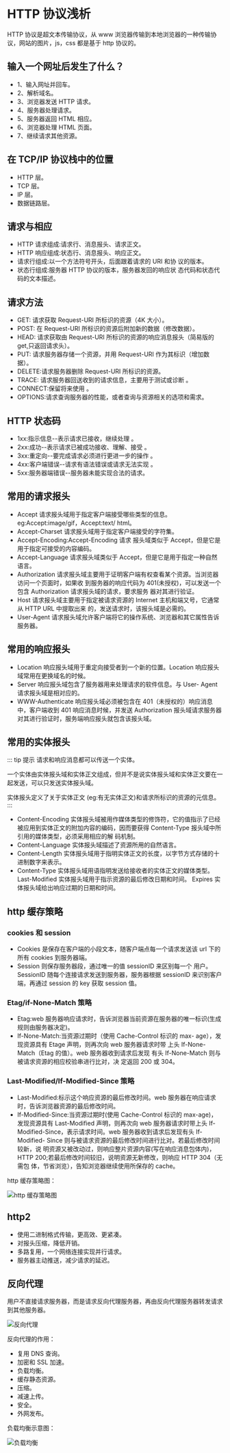# HTTP 协议浅析

HTTP 协议是超文本传输协议，从 www 浏览器传输到本地浏览器的一种传输协议，网站的图片，js，css 都是基于 http 协议的。

## 输入一个网址后发生了什么？

- 1、输入网址并回车。
- 2、解析域名。
- 3、浏览器发送 HTTP 请求。
- 4、服务器处理请求。
- 5、服务器返回 HTML 相应。
- 6、浏览器处理 HTML 页面。
- 7、继续请求其他资源。

## 在 TCP/IP 协议栈中的位置

- HTTP 层。
- TCP 层。
- IP 层。
- 数据链路层。

## 请求与相应

- HTTP 请求组成:请求行、消息报头、请求正文。
- HTTP 响应组成:状态行、消息报头、响应正文。
- 请求行组成:以一个方法符号开头，后面跟着请求的 URI 和协 议的版本。
- 状态行组成:服务器 HTTP 协议的版本，服务器发回的响应状 态代码和状态代码的文本描述。

## 请求方法

- GET: 请求获取 Request-URI 所标识的资源（4K 大小）。
- POST: 在 Request-URI 所标识的资源后附加新的数据（修改数据）。
- HEAD: 请求获取由 Request-URI 所标识的资源的响应消息报头（简易版的 get,只返回请求头）。
- PUT: 请求服务器存储一个资源，并用 Request-URI 作为其标识（增加数据）。
- DELETE:请求服务器删除 Request-URI 所标识的资源。
- TRACE: 请求服务器回送收到的请求信息，主要用于测试或诊断 。
- CONNECT:保留将来使用 。
- OPTIONS:请求查询服务器的性能，或者查询与资源相关的选项和需求。

## HTTP 状态码

- 1xx:指示信息--表示请求已接收，继续处理 。
- 2xx:成功--表示请求已被成功接收、理解、接受 。
- 3xx:重定向--要完成请求必须进行更进一步的操作 。
- 4xx:客户端错误--请求有语法错误或请求无法实现 。
- 5xx:服务器端错误--服务器未能实现合法的请求。

## 常用的请求报头

- Accept 请求报头域用于指定客户端接受哪些类型的信息。eg:Accept:image/gif，Accept:text/ html。
- Accept-Charset 请求报头域用于指定客户端接受的字符集。
- Accept-Encoding:Accept-Encoding 请求 报头域类似于 Accept，但是它是用于指定可接受的内容编码。
- Accept-Language 请求报头域类似于 Accept，但是它是用于指定一种自然语言。
- Authorization 请求报头域主要用于证明客户端有权查看某个资源。当浏览器访问一个页面时，如果收 到服务器的响应代码为 401(未授权)，可以发送一个包含 Authorization 请求报头域的请求，要求服务 器对其进行验证。
- Host 请求报头域主要用于指定被请求资源的 Internet 主机和端又号，它通常从 HTTP URL 中提取出来 的，发送请求时，该报头域是必需的。
- User-Agent 请求报头域允许客户端将它的操作系统、浏览器和其它属性告诉服务器。

## 常用的响应报头

- Location 响应报头域用于重定向接受者到一个新的位置。Location 响应报头域常用在更换域名的时候。
- Server 响应报头域包含了服务器用来处理请求的软件信息。与 User- Agent 请求报头域是相对应的。
- WWW-Authenticate 响应报头域必须被包含在 401（未授权的）响应消息中，客户端收到 401 响应消息时候，并发送 Authorization 报头域请求服务器对其进行验证时，服务端响应报头就包含该报头域。

## 常用的实体报头

::: tip 提示
请求和响应消息都可以传送一个实体。

一个实体由实体报头域和实体正文组成，但并不是说实体报头域和实体正文要在一起发送，可以只发送实体报头域。

实体报头定义了关于实体正文 (eg:有无实体正文)和请求所标识的资源的元信息。
:::

- Content-Encoding 实体报头域被用作媒体类型的修饰符，它的值指示了已经被应用到实体正文的附加内容的编码，因而要获得 Content-Type 报头域中所引用的媒体类型，必须采用相应的解 码机制。
- Content-Language 实体报头域描述了资源所用的自然语言。
- Content-Length 实体报头域用于指明实体正文的长度，以字节方式存储的十进制数字来表示。
- Content-Type 实体报头域用语指明发送给接收者的实体正文的媒体类型。 Last-Modified 实体报头域用于指示资源的最后修改日期和时间。 Expires 实体报头域给出响应过期的日期和时间。

## http 缓存策略

### cookies 和 session

- Cookies 是保存在客户端的小段文本，随客户端点每一个请求发送该 url 下的所有 cookies 到服务器端。
- Session 则保存服务器段，通过唯一的值 sessionID 来区别每一个 用户。SessionID 随每个连接请求发送到服务器，服务器根据 sessionID 来识别客户端，再通过 session 的 key 获取 session 值。

### Etag/if-None-Match 策略

- Etag:web 服务器响应请求时，告诉浏览器当前资源在服务器的唯一标识(生成规则由服务器决定)。
- If-None-Match:当资源过期时（使用 Cache-Control 标识的 max- age），发现资源具有 Etage 声明，则再次向 web 服务器请求时带 上头 If-None-Match（Etag 的值）。web 服务器收到请求后发现 有头 If-None-Match 则与被请求资源的相应校验串进行比对，决 定返回 200 或 304。

### Last-Modified/If-Modified-Since 策略

- Last-Modified:标示这个响应资源的最后修改时间。web 服务器在响应请求时，告诉浏览器资源的最后修改时间。
- If-Modified-Since:当资源过期时(使用 Cache-Control 标识的 max-age)，发现资源具有 Last-Modified 声明，则再次向 web 服务器请求时带上头 If-Modified-Since，表示请求时间。web 服务器收到请求后发现有头 If-Modified- Since 则与被请求资源的最后修改时间进行比对。若最后修改时间较新，说 明资源又被改动过，则响应整片资源内容(写在响应消息包体内)，HTTP 200;若最后修改时间较旧，说明资源无新修改，则响应 HTTP 304（无需包 体，节省浏览），告知浏览器继续使用所保存的 cache。

http 缓存策略图：

![http 缓存策略图](/blog/browser-caching.jpg)

## http2

- 使用二进制格式传输，更高效、更紧凑。
- 对报头压缩，降低开销。
- 多路复用，一个网络连接实现并行请求。
- 服务器主动推送，减少请求的延迟。

## 反向代理

用户不直接请求服务器，而是请求反向代理服务器，再由反向代理服务器转发请求到其他服务器。

![反向代理](/blog/http-reverseProxy.png)

反向代理的作用：

- 复用 DNS 查询。
- 加密和 SSL 加速。
- 负载均衡。
- 缓存静态资源。
- 压缩。
- 减速上传。
- 安全。
- 外网发布。

负载均衡示意图：

![负载均衡](/blog/http-loadBalancing.png)
